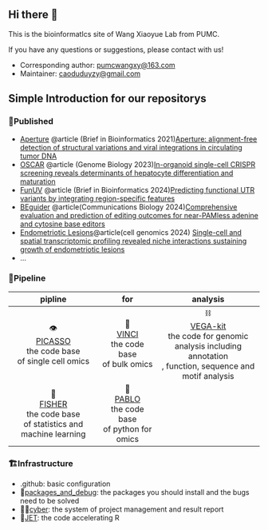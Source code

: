 ## Hi there 👋
This is the bioinformatIcs site of Wang Xiaoyue Lab from PUMC.

If you have any questions or suggestions, please contact with us!
- Corresponding author: pumcwangxy@163.com
- Maintainer: caoduduyzy@gmail.com

## Simple Introduction for our repositorys
### 📖Published
- [Aperture](https://github.com/liuhc8/Aperture) @article (Brief in Bioinformatics 2021)[Aperture: alignment-free detection of structural variations and viral integrations in circulating tumor DNA](https://academic.oup.com/bib/article/22/6/bbab290/6345221?login=false)
- [OSCAR](https://github.com/Wangxiaoyue-lab/OSCAR) @article (Genome Biology 2023)[In-organoid single-cell CRISPR screening reveals determinants of hepatocyte differentiation and maturation](https://genomebiology.biomedcentral.com/articles/10.1186/s13059-023-03084-8)
- [FunUV](https://github.com/Wangxiaoyue-lab/FunUV) @article (Brief in Bioinformatics 2024)[Predicting functional UTR variants by integrating region-specific features](https://academic.oup.com/bib/article/25/4/bbae248/7680467)
- [BEguider](https://github.com/Wangxiaoyue-lab/BEguider) @article(Communications Biology 2024)[Comprehensive evaluation and prediction of editing outcomes for near-PAMless adenine and cytosine base editors](https://www.nature.com/articles/s42003-024-07078-5)
- [Endometriotic Lesions](https://github.com/Wangxiaoyue-lab/EMS)@article(cell genomics 2024) [Single-cell and spatial transcriptomic profiling revealed niche interactions sustaining growth of endometriotic lesions](https://www.cell.com/cell-genomics/fulltext/S2666-979X(24)00366-5)
- ...
 

### 🌠Pipeline
|pipline|for|analysis|
|:----:|:----:|:----:|
|👁<br>[PICASSO](https://github.com/Wangxiaoyue-lab/PICASSO)<br> the code base<br>of single cell omics|🦕<br>[VINCI](https://github.com/Wangxiaoyue-lab/VINCI)<br> the code base<br> of bulk omics|⛓<br>[VEGA-kit](https://github.com/Wangxiaoyue-lab/VEGA-kit)<br> the code for genomic<br>analysis including annotation<br>, function, sequence and motif analysis|
|👴<br>[FISHER](https://github.com/Wangxiaoyue-lab/FISHER)<br>  the code base<br> of statistics and machine learning|🌈<br>[PABLO](https://github.com/Wangxiaoyue-lab/PABLO)<br>the code base<br>of python for omics||

### 🏗Infrastructure
- .github: basic configuration
- 🧯[packages_and_debug](https://github.com/Wangxiaoyue-lab/packages_and_debug): the packages you should install and the bugs need to be solved
- 👮‍♂️[cyber](https://github.com/Wangxiaoyue-lab/cyber): the system of project management and result report
- 🚀[JET](https://github.com/Wangxiaoyue-lab/JET): the code accelerating R



<!--

**Here are some ideas to get you started:**

🙋‍♀️ A short introduction - what is your organization all about?
🌈 Contribution guidelines - how can the community get involved?
👩‍💻 Useful resources - where can the community find your docs? Is there anything else the community should know?
🍿 Fun facts - what does your team eat for breakfast?
🧙 Remember, you can do mighty things with the power of [Markdown](https://docs.github.com/github/writing-on-github/getting-started-with-writing-and-formatting-on-github/basic-writing-and-formatting-syntax)
-->
